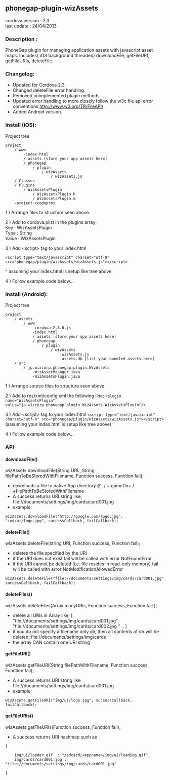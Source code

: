 

## phonegap-plugin-wizAssets 

cordova version : 2.3<br />
last update : 24/04/2013<br />

### Description :

PhoneGap plugin for managing application assets with javascript asset maps. Includes( iOS background threaded) downloadFile, getFileURI, getFileURIs, deleteFile.

### Changelog: 

- Updated for Cordova 2.3
- Changed deleteFile error handling.
- Removed unimplemented plugin methods.
- Updated error handling to more closely follow the w3c file api error
  conventions http://www.w3.org/TR/FileAPI/
- Added Android version.

### Install (iOS):

Project tree<br />

```
project
	/ www
		-index.html
		/ assets [store your app assets here]
		/ phonegap
			/ plugin
				/ wizAssets
					/ wizAssets.js	
	/ Classes
	/ Plugins
		/ WizAssetsPlugin
			/ WizAssetsPlugin.h
			/ WizAssetsPlugin.m
	-project.xcodeproj
```

1 ) Arrange files to structure seen above.

2 ) Add to cordova.plist in the plugins array;<br />
Key : WizAssetsPlugin<br />
Type : String<br />
Value : WizAssetsPlugin<br />

3 ) Add \<script\> tag to your index.html

```<script type="text/javascript" charset="utf-8" src="phonegap/plugin/wizAssets/wizAssets.js"></script>```

^ assuming your index.html is setup like tree above


4 ) Follow example code below...

### Install (Android):

Project tree<br />

```
project
	/ assets
		/ www
			-cordova-2.3.0.js
			-index.html
			/ assets [store your app assets here]
			/ phonegap
				/ plugin
					/ wizAssets
						-wizAssets.js
						-assets.db [list your bundled assets here]
	/ src
		/ jp.wizcorp.phonegap.plugin.WizAssets
			-WizAssetManager.java
			-WizAssetsPlugin.java
```
1 ) Arrange source files to structure seen above.

2 ) Add to res/xml/config.xml the following line;
```<plugin name="WizAssetsPlugin" value="jp.wizcorp.phonegap.plugin.WizAssets.WizAssetsPlugin"/>```

3 ) Add \<script\> tag to your index.html
```<script type="text/javascript" charset="utf-8" src="phonegap/plugin/wizAssets/wizAssets.js"></script>```
(assuming your index.html is setup like tree above)

4 ) Follow example code below...

### API
#### downloadFile()
wizAssets.downloadFile(String URL, String filePathToBeStoredWithFilename, Function success, Function fail);

- downloads a file to native App directory @ ./ + gameDir+ / +filePathToBeStoredWithFilename <br />
- A success returns URI string like; file://documents/settings/img/cards/card001.jpg <br />
- example;

``` 
wizAssets.downloadFile("http://google.com/logo.jpg", "img/ui/logo.jpg", successCallback, failCallback);
```
#### deleteFile()
wizAssets.deleteFile(string URI, Function success, Function fail);

- deletes the file specified by the URI <br />
- if the URI does not exist fail will be called with error NotFoundError <br />
- if the URI cannot be deleted (i.e. file resides in read-only memory) fail will be called with error NotModificationAllowedError

```
wizAssets.deleteFile("file://documents/settings/img/cards/card001.jpg", successCallback, failCallback);
```
#### deleteFiles()
wizAssets.deleteFiles(Array manyURIs, Function success, Function fail );

- delete all URIs in Array like; [ "file://documents/settings/img/cards/card001.jpg", "file://documents/settings/img/cards/card002.jpg " .. ] <br />
- if you do not specify a filename only dir, then all contents of dir will be deleted; file://documents/settings/img/cards <br />
- the array CAN contain one URI string

#### getFileURI()
wizAssets.getFileURI(String filePathWithFilename, Function success, Function fail);

- A success returns URI string like file://documents/settings/img/cards/card001.jpg <br />
- example;

```
wizAssets.getFileURI("img/ui/logo.jpg", successCallback, failCallback);
```
#### getFileURIs()
wizAssets.getFileURIs(Function success, Function fail);
- A success returns URI hashmap such as

```
{

    img/ui/loader.gif  : "/sdcard/<appname>/img/ui/loading.gif", 
    img/cards/card001.jpg : "file://documents/settings/img/cards/card001.jpg" 

} 
```
